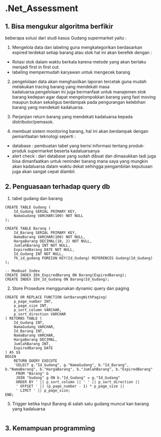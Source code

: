 # .Net_Assessment

## 1. Bisa mengukur algoritma berfikir 
beberapa solusi dari studi kasus Gudang supermarket yaitu : 

1. Mengelola data dan labeling guna mengkategorikan berdasarkan expired terdekat setiap barang atau stok hal ini akan berefek dengan :
- Rotasi stok dalam waktu berkala karena metode yang akan berlaku menjadi first in first out.
- labeling mempermudah karyawan untuk mengecek barang

2. pengelolaan data akan menghasilkan laporan tercetak guna mudah melakukan tracing barang yang mendekati masa kadaluarsa.pengelolaan ini juga bermanfaat untuk manajemen stok barang kedepan agar dapat mengelompokkan barang yang fast moving maupun bukan sekaligus berdampak pada pengurangan kelebihan barang yang mendekati kadaluarsa.

3. Perjanjian return barang yang mendekati kadaluarsa kepada distributor/pemasok.

4. membuat sistem monitoring barang, hal ini akan berdampak dengan pemanfaatan teknologi seperti :
- database : pembuatan tabel yang berisi informasi tentang produk-produk supermarket beserta kadaluarsanya
- alert check : dari database yang sudah dibuat dan dimasukkan tadi juga bisa dimanfaatkan untuk reminder barang mana saya yang mungkin akan kadaluarsa dalam waktu dekat sehingga pengambilan keputusan juga akan sangat cepat diambil. 


## 2. Penguasaan terhadap query db 
1. tabel gudang dan barang
```
CREATE TABLE Gudang (
    Id_Gudang SERIAL PRIMARY KEY,
    NamaGudang VARCHAR(100) NOT NULL
);

CREATE TABLE Barang (
    Id_Barang SERIAL PRIMARY KEY,
    NamaBarang VARCHAR(100) NOT NULL,
    HargaBarang DECIMAL(18, 2) NOT NULL,
    JumlahBarang INT NOT NULL,
    ExpiredBarang DATE NOT NULL,
    Id_Gudang INT NOT NULL,
    fk_id_gudang FOREIGN KEY(Id_Gudang) REFERENCES Gudang(Id_Gudang)
);

-- Membuat Index
CREATE INDEX IDX_ExpiredBarang ON Barang(ExpiredBarang);
CREATE INDEX IDX_Id_Gudang ON Barang(Id_Gudang);
```

2. Store Prosedure menggunakan dynamic query dan paging 
```
CREATE OR REPLACE FUNCTION GetBarangWithPaging(
    p_page_number INT,
    p_page_size INT,
    p_sort_column VARCHAR,
    p_sort_direction VARCHAR
) RETURNS TABLE (
    Id_Gudang INT,
    NamaGudang VARCHAR,
    Id_Barang INT,
    NamaBarang VARCHAR,
    HargaBarang DECIMAL,
    JumlahBarang INT,
    ExpiredBarang DATE
) AS $$
BEGIN
    RETURN QUERY EXECUTE
    'SELECT g."Id_Gudang", g."NamaGudang", b."Id_Barang", b."NamaBarang", b."HargaBarang", b."JumlahBarang", b."ExpiredBarang"
     FROM "Barang" b
     JOIN "Gudang" g ON b."Id_Gudang" = g."Id_Gudang"
     ORDER BY ' || p_sort_column || ' ' || p_sort_direction ||
     ' OFFSET ' || (p_page_number - 1) * p_page_size ||
     ' LIMIT ' || p_page_size;
END;
```

3. Trigger ketika Input Barang di salah satu gudang muncul kan barang yang kadaluarsa
```

```

## 3. Kemampuan programming  
